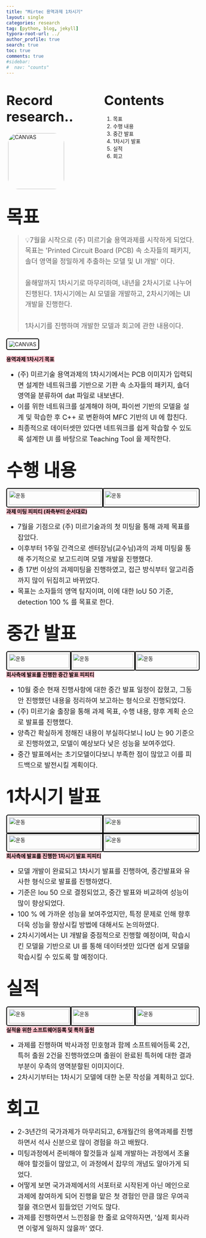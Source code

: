 ```yaml
---
title: "Mirtec 용역과제 1차시기"
layout: single
categories: research
tag: [python, blog, jekyll]
typora-root-url: ../
author_profile: true
search: true
toc: true
comments: true
#sidebar:
#  nav: "counts"
---
```


<style>
@media (max-width: 768px) {
  /* Flex 컨테이너의 이미지가 부모 크기에 맞게 조정 */
  div[style*="display: flex;"] img {
    width: 100%;
    height: auto;
  }

  /* Flex 컨테이너의 영상이 부모 크기에 맞게 조정 */
  div[style*="display: flex;"] video {
    width: 100%;
    height: auto;
  }

  /* Grid 이미지는 이미 반응형으로 설정되어 있으므로 추가 수정 불필요 */
  img[style*="width: 415px;"] {
    width: 100%;
    height: auto;
  }

  /* 영상도 화면 크기에 맞게 조정 */
  video {
    max-width: 100%;
    height: auto;
    display: block; /* 중앙 정렬 문제 방지 */
  }
}
</style>

<div style="display: flex; justify-content: space-between; align-items: flex-start;">

  <div style="width: 48%;">
    <h2><span style="font-size: 36px; font-weight: bold;">Record research..</span></h2>
    <img src="/images/2023-09-26-first/연구일지1/고민중.jpg" alt="CANVAS" style="border-radius: 20%; width: 150px; padding: 5px;">
  </div>

  <div style="width: 48%;">
    <h2><span style="font-size: 36px; font-weight: bold;">Contents</span></h2>
    <ol>
      <li>목표</li>
      <li>수행 내용</li>
      <li>중간 발표</li>
      <li>1차시기 발표</li>
      <li>실적</li>
      <li>회고</li>
    </ol>
  </div>

</div>

## <span style="font-size: 48px; font-weight: bold;">목표</span>

<div style="font-size: 18px; line-height: 1.6;">
  <blockquote>
    💡7월을 시작으로 (주) 미르기술 용역과제를 시작하게 되었다. 목표는 'Printed Circuit Board (PCB) 속 소자들의 패키지, 솔더 영역을 정밀하게 추출하는 모델 및 UI 개발' 이다.
    <br><br>
    올해말까지 1차시기로 마무리하며, 내년을 2차시기로 나누어 진행된다. 1차시기에는 AI 모델을 개발하고, 2차시기에는 UI 개발을 진행한다.
    <br><br>
    1차시기를 진행하며 개발한 모델과 회고에 관한 내용이다.
  </blockquote>
</div>

<img src="/images/1차시기-목표.png" alt="CANVAS" style="border: 2px solid #000; border-radius: 5px; padding: 5px;">

<span style="background-color: pink; color: black; font-weight: bold;">용역과제 1차시기 목표</span>

<div style="font-size: 18px; line-height: 1.6;">

  <ul>
    <li>(주) 미르기술 용역과제의 1차시기에서는 PCB 이미지가 입력되면 설계한 네트워크를 기반으로 기판 속 소자들의 패키지, 솔더 영역을 분류하여 dat 파일로 내보낸다.</li>
    <li>이를 위한 네트워크를 설계해야 하며, 파이썬 기반의 모델을 설계 및 학습한 후 C++ 로 변환하여 MFC 기반의 UI 에 합친다.</li>
    <li>최종적으로 데이터셋만 있다면 네트워크를 쉽게 학습할 수 있도록 설계한 UI 를 바탕으로 Teaching Tool 을 제작한다.</li>
  </ul>

</div>

## <span style="font-size: 48px; font-weight: bold;">수행 내용</span>

<div style="display: grid; grid-template-columns: repeat(2, 1fr); gap: 10px;">
  <img src="/images/1차시기-미팅초기.png" alt="운동" style="border: 2px solid #000; border-radius: 5px; padding: 5px; width: 100%; height: auto;">
  <img src="/images/1차시기-미팅리스트.png" alt="운동" style="border: 2px solid #000; border-radius: 5px; padding: 5px; width: 100%; height: auto;">
</div>

<span style="background-color: pink; color: black; font-weight: bold;">과제 미팅 피피티 (좌측부터 순서대로)</span>

<div style="font-size: 18px; line-height: 1.6;">

  <ul>
    <li>7월을 기점으로 (주) 미르기술과의 첫 미팅을 통해 과제 목표를 잡았다.</li>
    <li>이후부터 1주일 간격으로 센터장님(교수님)과의 과제 미팅을 통해 주기적으로 보고드리며 모델 개발을 진행했다.</li>
    <li>총 17번 이상의 과제미팅을 진행하였고, 접근 방식부터 알고리즘까지 많이 뒤집히고 바뀌었다.</li>
    <li>목표는 소자들의 영역 탐지이며, 이에 대한 IoU 50 기준, detection 100 % 를 목표로 한다.</li>
  </ul>

</div>

## <span style="font-size: 48px; font-weight: bold;">중간 발표</span>

<div style="display: grid; grid-template-columns: repeat(3, 1fr); gap: 10px;">
  <img src="/images/1차시기-중간발표1.png" alt="운동" style="border: 2px solid #000; border-radius: 5px; padding: 5px; width: 100%; height: auto;">
  <img src="/images/1차시기-중간발표2.png" alt="운동" style="border: 2px solid #000; border-radius: 5px; padding: 5px; width: 100%; height: auto;">
  <img src="/images/1차시기-중간발표3.png" alt="운동" style="border: 2px solid #000; border-radius: 5px; padding: 5px; width: 100%; height: auto;">
</div>

<span style="background-color: pink; color: black; font-weight: bold;">회사측에 발표를 진행한 중간 발표 피피티</span>

<div style="font-size: 18px; line-height: 1.6;">

  <ul>
    <li>10월 중순 현재 진행사항에 대한 중간 발표 일정이 잡혔고, 그동안 진행했던 내용을 정리하여 보고하는 형식으로 진행되었다.</li>
    <li>(주) 미르기술 출장을 통해 과제 목표, 수행 내용, 향후 계획 순으로 발표를 진행했다.</li>
    <li>양측간 확실하게 정해진 내용이 부실하다보니 IoU 는 90 기준으로 진행하였고, 모델이 예상보다 낮은 성능을 보여주었다.</li>
    <li>중간 발표에서는 초기모델이다보니 부족한 점이 많았고 이를 피드백으로 발전시킬 계획이다.</li>
  </ul>

</div>

## <span style="font-size: 48px; font-weight: bold;">1차시기 발표</span>

<div style="display: grid; grid-template-columns: repeat(2, 1fr); gap: 10px;">
  <img src="/images/1차시기-1차시기1.png" alt="운동" style="border: 2px solid #000; border-radius: 5px; padding: 5px; width: 100%; height: auto;">
  <img src="/images/1차시기-1차시기2.png" alt="운동" style="border: 2px solid #000; border-radius: 5px; padding: 5px; width: 100%; height: auto;">
  <img src="/images/1차시기-1차시기3.png" alt="운동" style="border: 2px solid #000; border-radius: 5px; padding: 5px; width: 100%; height: auto;">
  <img src="/images/1차시기-1차시기4.jpg" alt="운동" style="border: 2px solid #000; border-radius: 5px; padding: 5px; width: 100%; height: auto;">
</div>

<span style="background-color: pink; color: black; font-weight: bold;">회사측에 발표를 진행한 1차시기 발표 피피티</span>

<div style="font-size: 18px; line-height: 1.6;">

  <ul>
    <li>모델 개발이 완료되고 1차시기 발표를 진행하여, 중간발표와 유사한 형식으로 발표를 진행하였다.</li>
    <li>기준은 Iou 50 으로 결정되었고, 중간 발표와 비교하여 성능이 많이 향상되었다.</li>
    <li>100 % 에 가까운 성능을 보여주었지만, 특정 문제로 인해 향후 더욱 성능을 향상시킬 방법에 대해서도 논의하였다.</li>
    <li>2차시기에서는 UI 개발을 중점적으로 진행할 예정이며, 학습시킨 모델을 기반으로 UI 를 통해 데이터셋만 있다면 쉽게 모델을 학습시킬 수 있도록 할 예정이다.</li>
  </ul>

</div>

## <span style="font-size: 48px; font-weight: bold;">실적</span>

<div style="display: grid; grid-template-columns: repeat(3, 1fr); gap: 10px;">
  <img src="/images/1차시기-특허1.png" alt="운동" style="border: 2px solid #000; border-radius: 5px; padding: 5px; width: 100%; height: auto;">
  <img src="/images/1차시기-소프트웨어1.png" alt="운동" style="border: 2px solid #000; border-radius: 5px; padding: 5px; width: 100%; height: auto;">
  <img src="/images/1차시기-특허결과.png" alt="운동" style="border: 2px solid #000; border-radius: 5px; padding: 5px; width: 100%; height: auto;">
</div>

<span style="background-color: pink; color: black; font-weight: bold;">실적을 위한 소프트웨어등록 및 특허 출원</span>

<div style="font-size: 18px; line-height: 1.6;">

  <ul>
    <li>과제를 진행하며 박사과정 민호형과 함께 소프트웨어등록 2건, 특허 출원 2건을 진행하였으며 출원이 완료된 특허에 대한 결과부분이 우측의 영역분할된 이미지이다.</li>
    <li>2차시기부터는 1차시기 모델에 대한 논문 작성을 계획하고 있다.</li>
  </ul>

</div>

## <span style="font-size: 48px; font-weight: bold;">회고</span>

<div style="font-size: 18px; line-height: 1.6;">

  <ul>
    <li>2-3년간의 국가과제가 마무리되고, 6개월간의 용역과제를 진행하면서 석사 신분으로 많이 경험을 하고 배웠다.</li>
    <li>미팅과정에서 준비해야 할것들과 실제 개발하는 과정에서 조율해야 할것들이 많았고, 이 과정에서 잡무의 개념도 알아가게 되었다.</li>
    <li>어떻게 보면 국가과제에서의 서포터로 시작된게 아닌 메인으로 과제에 참여하게 되어 진행을 맡은 첫 경험인 만큼 많은 우여곡절을 겪으면서 힘들었던 기억도 많다.</li>
    <li>과제를 진행하면서 느낀점을 한 줄로 요약하자면, '실제 회사라면 이렇게 일하지 않을까' 였다.</li>
  </ul>

</div>
